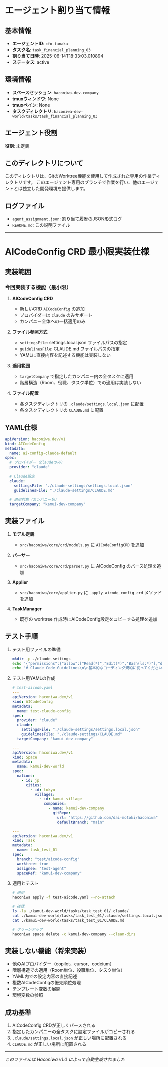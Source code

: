 # エージェント割り当て情報

## 基本情報
- **エージェントID**: `cfo-tanaka`
- **タスク名**: `task_financial_planning_03`
- **割り当て日時**: 2025-06-14T18:33:03.010894
- **ステータス**: active

## 環境情報
- **スペースセッション**: `haconiwa-dev-company`
- **tmuxウィンドウ**: None
- **tmuxペイン**: None
- **タスクディレクトリ**: `haconiwa-dev-world/tasks/task_financial_planning_03`

## エージェント役割
**役割**: 未定義

## このディレクトリについて
このディレクトリは、GitのWorktree機能を使用して作成された専用の作業ディレクトリです。
このエージェント専用のブランチで作業を行い、他のエージェントとは独立した開発環境を提供します。

## ログファイル
- `agent_assignment.json`: 割り当て履歴のJSON形式ログ
- `README.md`: この説明ファイル

---

# AICodeConfig CRD 最小限実装仕様

## 実装範囲

### 今回実装する機能（最小限）

1. **AICodeConfig CRD**
   - 新しいCRD `AICodeConfig` の追加
   - プロバイダーは `claude` のみサポート
   - カンパニー全体への一括適用のみ

2. **ファイル参照方式**
   - `settingsFile`: settings.local.json ファイルパスの指定
   - `guidelinesFile`: CLAUDE.md ファイルパスの指定
   - YAMLに直接内容を記述する機能は実装しない

3. **適用範囲**
   - `targetCompany` で指定したカンパニー内の全タスクに適用
   - 階層構造（Room、役職、タスク単位）での適用は実装しない

4. **ファイル配置**
   - 各タスクディレクトリの `.claude/settings.local.json` に配置
   - 各タスクディレクトリの `CLAUDE.md` に配置

## YAML仕様

```yaml
apiVersion: haconiwa.dev/v1
kind: AICodeConfig
metadata:
  name: ai-config-claude-default
spec:
  # プロバイダー（claudeのみ）
  provider: "claude"
  
  # Claude設定
  claude:
    settingsFile: "./claude-settings/settings.local.json"
    guidelinesFile: "./claude-settings/CLAUDE.md"
  
  # 適用対象（カンパニー名）
  targetCompany: "kamui-dev-company"
```

## 実装ファイル

1. **モデル定義**
   - `src/haconiwa/core/crd/models.py` に `AICodeConfigCRD` を追加

2. **パーサー**
   - `src/haconiwa/core/crd/parser.py` に AICodeConfig のパース処理を追加

3. **Applier**
   - `src/haconiwa/core/applier.py` に `_apply_aicode_config_crd` メソッドを追加

4. **TaskManager**
   - 既存の worktree 作成時にAICodeConfig設定をコピーする処理を追加

## テスト手順

1. テスト用ファイルの準備
   ```bash
   mkdir -p ./claude-settings
   echo '{"permissions":{"allow":["Read(*)","Edit(*)","Bash(ls:*)"],"deny":[]}}' > ./claude-settings/settings.local.json
   echo '# Claude Code Guidelines\n\n基本的なコーディング規約に従ってください。' > ./claude-settings/CLAUDE.md
   ```

2. テスト用YAMLの作成
   ```yaml
   # test-aicode.yaml
   ---
   apiVersion: haconiwa.dev/v1
   kind: AICodeConfig
   metadata:
     name: test-claude-config
   spec:
     provider: "claude"
     claude:
       settingsFile: "./claude-settings/settings.local.json"
       guidelinesFile: "./claude-settings/CLAUDE.md"
     targetCompany: "kamui-dev-company"
   
   ---
   apiVersion: haconiwa.dev/v1
   kind: Space
   metadata:
     name: kamui-dev-world
   spec:
     nations:
       - id: jp
         cities:
           - id: tokyo
             villages:
               - id: kamui-village
                 companies:
                   - name: kamui-dev-company
                     gitRepo:
                       url: "https://github.com/dai-motoki/haconiwa"
                       defaultBranch: "main"
   
   ---
   apiVersion: haconiwa.dev/v1
   kind: Task
   metadata:
     name: task_test_01
   spec:
     branch: "test/aicode-config"
     worktree: true
     assignee: "test-agent"
     spaceRef: "kamui-dev-company"
   ```

3. 適用とテスト
   ```bash
   # 適用
   haconiwa apply -f test-aicode.yaml --no-attach
   
   # 確認
   ls -la ./kamui-dev-world/tasks/task_test_01/.claude/
   cat ./kamui-dev-world/tasks/task_test_01/.claude/settings.local.json
   cat ./kamui-dev-world/tasks/task_test_01/CLAUDE.md
   
   # クリーンアップ
   haconiwa space delete -c kamui-dev-company --clean-dirs
   ```

## 実装しない機能（将来実装）

- 他のAIプロバイダー（copilot、cursor、codeium）
- 階層構造での適用（Room単位、役職単位、タスク単位）
- YAML内での設定内容の直接記述
- 複数AICodeConfigの優先順位処理
- テンプレート変数の展開
- 環境変数の参照

## 成功基準

1. AICodeConfig CRDが正しくパースされる
2. 指定したカンパニーの全タスクに設定ファイルがコピーされる
3. `.claude/settings.local.json` が正しい場所に配置される
4. `CLAUDE.md` が正しい場所に配置される

---
*このファイルは Haconiwa v1.0 によって自動生成されました*

